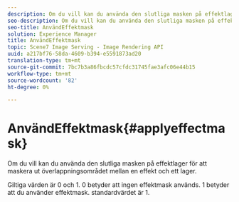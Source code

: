 ```yaml
---
description: Om du vill kan du använda den slutliga masken på effektlager för att maskera ut överlappningsområdet mellan en effekt och ett lager.
seo-description: Om du vill kan du använda den slutliga masken på effektlager för att maskera ut överlappningsområdet mellan en effekt och ett lager.
seo-title: AnvändEffektmask
solution: Experience Manager
title: AnvändEffektmask
topic: Scene7 Image Serving - Image Rendering API
uuid: a217bf76-58da-4609-b394-e5591873ad20
translation-type: tm+mt
source-git-commit: 7bc7b3a86fbcdc57cfdc31745fae3afc06e44b15
workflow-type: tm+mt
source-wordcount: '82'
ht-degree: 0%

---
```



# AnvändEffektmask{#applyeffectmask}

Om du vill kan du använda den slutliga masken på effektlager för att maskera ut överlappningsområdet mellan en effekt och ett lager.

Giltiga värden är 0 och 1. 0 betyder att ingen effektmask används. 1 betyder att du använder effektmask. standardvärdet är 1.
